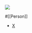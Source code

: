 ![](https://pbs.twimg.com/profile_images/1554940713/cunningham_400x400.jpg)

#[[Person]]

- [X](https://twitter.com/wardcunningham?lang=ja)